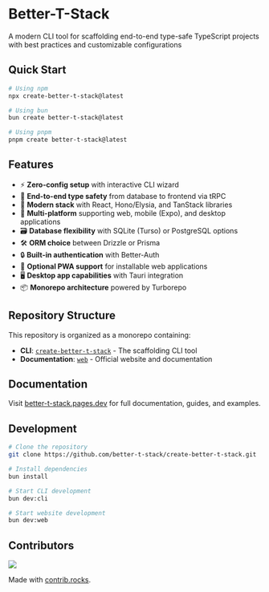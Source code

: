 # Better-T-Stack

A modern CLI tool for scaffolding end-to-end type-safe TypeScript projects with best practices and customizable configurations

## Quick Start

```bash
# Using npm
npx create-better-t-stack@latest

# Using bun
bun create better-t-stack@latest

# Using pnpm
pnpm create better-t-stack@latest
```

## Features

- ⚡️ **Zero-config setup** with interactive CLI wizard
- 🔄 **End-to-end type safety** from database to frontend via tRPC
- 🧱 **Modern stack** with React, Hono/Elysia, and TanStack libraries
- 📱 **Multi-platform** supporting web, mobile (Expo), and desktop applications
- 🗃️ **Database flexibility** with SQLite (Turso) or PostgreSQL options
- 🛠️ **ORM choice** between Drizzle or Prisma
- 🔒 **Built-in authentication** with Better-Auth
- 📱 **Optional PWA support** for installable web applications
- 🖥️ **Desktop app capabilities** with Tauri integration
- 📦 **Monorepo architecture** powered by Turborepo

## Repository Structure

This repository is organized as a monorepo containing:

- **CLI**: [`create-better-t-stack`](apps/cli) - The scaffolding CLI tool
- **Documentation**: [`web`](apps/web) - Official website and documentation

## Documentation

Visit [better-t-stack.pages.dev](https://better-t-stack.pages.dev) for full documentation, guides, and examples.

## Development

```bash
# Clone the repository
git clone https://github.com/better-t-stack/create-better-t-stack.git

# Install dependencies
bun install

# Start CLI development
bun dev:cli

# Start website development
bun dev:web
```

## Contributors

<a href="https://github.com/better-t-stack/create-better-t-stack/graphs/contributors">
  <img src="https://contrib.rocks/image?repo=better-t-stack/create-better-t-stack" />
</a>

Made with [contrib.rocks](https://contrib.rocks).
